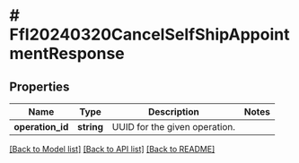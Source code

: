 # # FfI20240320CancelSelfShipAppointmentResponse

## Properties

Name | Type | Description | Notes
------------ | ------------- | ------------- | -------------
**operation_id** | **string** | UUID for the given operation. |

[[Back to Model list]](../../README.md#models) [[Back to API list]](../../README.md#endpoints) [[Back to README]](../../README.md)
